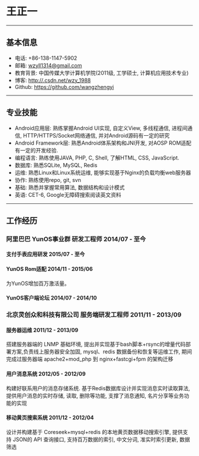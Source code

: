 # 王正一

****
## 基本信息

* 电话: +86-138-1147-5902
* 邮箱: wzyll1314@gmail.com
* 教育背景: 中国传媒大学计算机学院(2011级, 工学硕士, 计算机应用技术专业)
* 博客: <http://.csdn.net/wzy_1988>
* Github: <https://github.com/wangzhengyi>

****
## 专业技能

* Android应用层: 熟练掌握Android UI实现, 自定义View, 多线程通信, 进程间通信, HTTP/HTTPS/Socket网络通信, 并对Android源码有一定的研究
* Android Framework层: 熟悉Android体系架构和JNI开发, 对AOSP ROM适配有一定的开发经验.
* 编程语言: 熟练使用JAVA, PHP, C, Shell, 了解HTML, CSS, JavaScript.
* 数据库: 熟悉SQLite, MySQL, Redis
* 运维: 熟悉Linux和Linux系统运维, 能够实现基于Nginx的负载均衡web服务器
* 协作: 熟练使用repo, git, svn
* 基础: 熟悉并掌握常用算法, 数据结构和设计模式
* 英语: CET-6, Google无障碍搜索阅读英文资料

****
## 工作经历

### 阿里巴巴 YunOS事业群 研发工程师 2014/07 - 至今

#### 支付手表应用研发 2015/07 - 至今

#### YunOS Rom适配 2014/11 - 2015/06

为YunOS增加百万激活量。

#### YunOS客户端论坛 2014/07 - 2014/10

### 北京灵创众和科技有限公司 服务端研发工程师 2011/11 - 2013/09

#### 服务器运维 2011/12 - 2013/09
搭建服务器端的 LNMP 基础环境, 提出并实现基于bash脚本+rsync的增量代码部署方案,负责线上服务器安全加固, mysql、redis 数据备份和恢复等运维工作, 期间完成过服务器端 apache2+mod_php 到 nginx+fastcgi+fpm 的架构迁移

#### 用户消息系统 2012/05 - 2012/09
构建好联系用户的消息存储系统. 基于Redis数据库设计并实现消息实时读取算法, 提供用户消息的实时存储, 读取, 删除等功能, 支撑了消息通知, 名片分享等业务功能的实现

#### 移动黄页搜索系统 2011/12 - 2012/04
设计并构建基于 Coreseek+mysql+redis 的本地黄页数据移动搜索引擎, 提供支持 JSON的 API 查询接口, 支持百万数据的索引, 中文分词, 准实时索引更新, 数据筛选